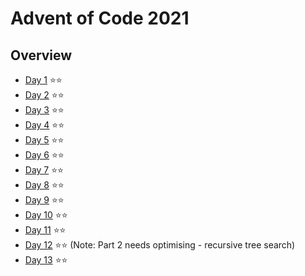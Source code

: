 
# Advent of Code 2021

## Overview

- [Day 1](https://adventofcode.com/2021/day/1) ⭐⭐
- [Day 2](https://adventofcode.com/2021/day/2) ⭐⭐
- [Day 3](https://adventofcode.com/2021/day/3) ⭐⭐
- [Day 4](https://adventofcode.com/2021/day/4) ⭐⭐
- [Day 5](https://adventofcode.com/2021/day/5) ⭐⭐
- [Day 6](https://adventofcode.com/2021/day/6) ⭐⭐
- [Day 7](https://adventofcode.com/2021/day/7) ⭐⭐
- [Day 8](https://adventofcode.com/2021/day/8) ⭐⭐
- [Day 9](https://adventofcode.com/2021/day/9) ⭐⭐
- [Day 10](https://adventofcode.com/2021/day/10) ⭐⭐
- [Day 11](https://adventofcode.com/2021/day/11) ⭐⭐
- [Day 12](https://adventofcode.com/2021/day/12) ⭐⭐ (Note: Part 2 needs optimising - recursive tree search)
- [Day 13](https://adventofcode.com/2021/day/12) ⭐⭐
